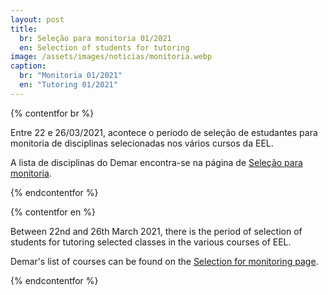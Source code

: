 ```yaml
---
layout: post
title:
  br: Seleção para monitoria 01/2021
  en: Selection of students for tutoring
image: /assets/images/noticias/monitoria.webp
caption:
  br: "Monitoria 01/2021"
  en: "Tutoring 01/2021"
---
```


{% contentfor br %}

Entre 22 e 26/03/2021, acontece o período de seleção de estudantes para monitoria de disciplinas selecionadas nos vários cursos da EEL.

A lista de disciplinas do Demar encontra-se na página de [Seleção para monitoria]({{site.baseurl}}/monitoria/).

{% endcontentfor %}

{% contentfor en %}

Between 22nd and 26th  March 2021, there is the period of selection of students for tutoring selected classes in the various courses of EEL.

Demar's list of courses can be found on the [Selection for monitoring page]({{site.baseurl}}/en/monitoria/).

{% endcontentfor %}
